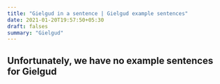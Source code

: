 ```yaml
---
title: "Gielgud in a sentence | Gielgud example sentences"
date: 2021-01-20T19:57:50+05:30
draft: falses
summary: "Gielgud"
---
```

## Unfortunately, we have no example sentences for Gielgud                 
